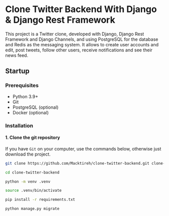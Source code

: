 # Clone Twitter Backend With Django & Django Rest Framework 

This project is a Twitter clone, developed with Django, Django Rest Framework and Django Channels, and using PostgreSQL for the database and Redis as the messaging system. It allows to create user accounts and edit, post tweets, follow other users, receive notifications and see their news feed.

## Startup

### Prerequisites

- Python 3.9+
- Git
- PostgreSQL (optional)
- Docker (optional)

### Installation

#### 1. Clone the git repository

If you have `Git` on your computer, use the commands below, otherwise just download the project.

```bash
git clone https://github.com/Macktireh/clone-twitter-backend.git clone-twitter-backend
```

```bash
cd clone-twitter-backend
```

```bash
python -m venv .venv
```

```bash
source .venv/bin/activate
```

```bash
pip install -r requirements.txt
```

```bash
python manage.py migrate
```
